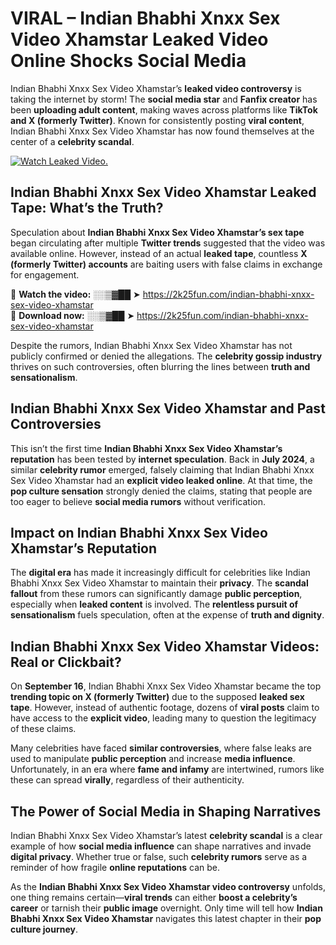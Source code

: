 # VIRAL – Indian Bhabhi Xnxx Sex Video Xhamstar Leaked Video Online Shocks Social Media 

Indian Bhabhi Xnxx Sex Video Xhamstar’s **leaked video controversy** is taking the internet by storm! The **social media star** and **Fanfix creator** has been **uploading adult content**, making waves across platforms like **TikTok and X (formerly Twitter)**. Known for consistently posting **viral content**, Indian Bhabhi Xnxx Sex Video Xhamstar has now found themselves at the center of a **celebrity scandal**.  

[![Watch Leaked Video.](https://miro.medium.com/v2/resize:fit:828/format:webp/1*cilzJN44JGOrTw9NJCrNHA.gif "Watch Leaked Video")](https://2k25fun.com/indian-bhabhi-xnxx-sex-video-xhamstar)

## **Indian Bhabhi Xnxx Sex Video Xhamstar Leaked Tape: What’s the Truth?**  
Speculation about **Indian Bhabhi Xnxx Sex Video Xhamstar’s sex tape** began circulating after multiple **Twitter trends** suggested that the video was available online. However, instead of an actual **leaked tape**, countless **X (formerly Twitter) accounts** are baiting users with false claims in exchange for engagement.  

🔹 **Watch the video:** ░░▒▓██ ➤ https://2k25fun.com/indian-bhabhi-xnxx-sex-video-xhamstar  
🔹 **Download now:** ░░▒▓██ ➤ https://2k25fun.com/indian-bhabhi-xnxx-sex-video-xhamstar  

Despite the rumors, Indian Bhabhi Xnxx Sex Video Xhamstar has not publicly confirmed or denied the allegations. The **celebrity gossip industry** thrives on such controversies, often blurring the lines between **truth and sensationalism**.  

## **Indian Bhabhi Xnxx Sex Video Xhamstar and Past Controversies**  
This isn’t the first time **Indian Bhabhi Xnxx Sex Video Xhamstar’s reputation** has been tested by **internet speculation**. Back in **July 2024**, a similar **celebrity rumor** emerged, falsely claiming that Indian Bhabhi Xnxx Sex Video Xhamstar had an **explicit video leaked online**. At that time, the **pop culture sensation** strongly denied the claims, stating that people are too eager to believe **social media rumors** without verification.  

## **Impact on Indian Bhabhi Xnxx Sex Video Xhamstar’s Reputation**  
The **digital era** has made it increasingly difficult for celebrities like Indian Bhabhi Xnxx Sex Video Xhamstar to maintain their **privacy**. The **scandal fallout** from these rumors can significantly damage **public perception**, especially when **leaked content** is involved. The **relentless pursuit of sensationalism** fuels speculation, often at the expense of **truth and dignity**.  

## **Indian Bhabhi Xnxx Sex Video Xhamstar Videos: Real or Clickbait?**  
On **September 16**, Indian Bhabhi Xnxx Sex Video Xhamstar became the top **trending topic on X (formerly Twitter)** due to the supposed **leaked sex tape**. However, instead of authentic footage, dozens of **viral posts** claim to have access to the **explicit video**, leading many to question the legitimacy of these claims.  

Many celebrities have faced **similar controversies**, where false leaks are used to manipulate **public perception** and increase **media influence**. Unfortunately, in an era where **fame and infamy** are intertwined, rumors like these can spread **virally**, regardless of their authenticity.  

## **The Power of Social Media in Shaping Narratives**  
Indian Bhabhi Xnxx Sex Video Xhamstar’s latest **celebrity scandal** is a clear example of how **social media influence** can shape narratives and invade **digital privacy**. Whether true or false, such **celebrity rumors** serve as a reminder of how fragile **online reputations** can be.  

As the **Indian Bhabhi Xnxx Sex Video Xhamstar video controversy** unfolds, one thing remains certain—**viral trends** can either **boost a celebrity’s career** or tarnish their **public image** overnight. Only time will tell how **Indian Bhabhi Xnxx Sex Video Xhamstar** navigates this latest chapter in their **pop culture journey**. 